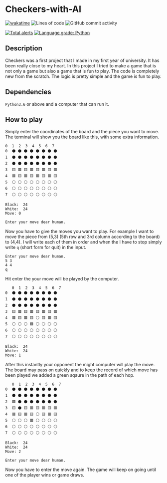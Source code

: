 # Checkers-with-AI

[![wakatime](https://wakatime.com/badge/github/MeesumAliQazalbash/Checkers-with-AI.svg)](https://wakatime.com/badge/github/MeesumAliQazalbash/Checkers-with-AI)
![Lines of code](https://img.shields.io/tokei/lines/github/MeesumAliQazalbash/Checkers-with-AI)
![GitHub commit activity](https://img.shields.io/github/commit-activity/y/MeesumAliQazalbash/Checkers-with-AI)

[![Total alerts](https://img.shields.io/lgtm/alerts/g/MeesumAliQazalbash/Checkers-with-AI.svg?logo=lgtm&logoWidth=18)](https://lgtm.com/projects/g/MeesumAliQazalbash/Checkers-with-AI/alerts/)
[![Language grade: Python](https://img.shields.io/lgtm/grade/python/g/MeesumAliQazalbash/Checkers-with-AI.svg?logo=lgtm&logoWidth=18)](https://lgtm.com/projects/g/MeesumAliQazalbash/Checkers-with-AI/context:python)

## Description

Checkers was a first project that I made in my first year of university. It has been really close to my heart. In this project I tried to make a game that is not only a game but also a game that is fun to play. The code is completely new from the scratch. The logic is pretty simple and the game is fun to play.

## Dependencies

`Python3.6` or above and a computer that can run it.

## How to play

Simply enter the coordinates of the board and the piece you want to move. The terminal will show you the board like this, with some extra information.

```shell
0  1  2  3  4  5  6  7
0  ⚫ ⚫ ⚫ ⚫ ⚫ ⚫ ⚫ ⚫
1  ⚫ ⚫ ⚫ ⚫ ⚫ ⚫ ⚫ ⚫
2  ⚫ ⚫ ⚫ ⚫ ⚫ ⚫ ⚫ ⚫
3  🟨 🟥 🟨 🟥 🟨 🟥 🟨 🟥
4  🟥 🟨 🟥 🟨 🟥 🟨 🟥 🟨
5  ⚪ ⚪ ⚪ ⚪ ⚪ ⚪ ⚪ ⚪
6  ⚪ ⚪ ⚪ ⚪ ⚪ ⚪ ⚪ ⚪
7  ⚪ ⚪ ⚪ ⚪ ⚪ ⚪ ⚪ ⚪

Black:  24
White:  24
Move: 0

Enter your move dear human.
```

Now you have to give the moves you want to play. For example I want to move the piece from (5,3) (5th row and 3rd column according to the board) to (4,4). I will write each of them in order and when the I have to stop simply write `q` (short form for quit) in the input.

```shell
Enter your move dear human.
5 3
4 4
q
```

Hit enter the your move will be played by the computer.

```shell
   0  1  2  3  4  5  6  7
0  ⚫ ⚫ ⚫ ⚫ ⚫ ⚫ ⚫ ⚫
1  ⚫ ⚫ ⚫ ⚫ ⚫ ⚫ ⚫ ⚫
2  ⚫ ⚫ ⚫ ⚫ ⚫ ⚫ ⚫ ⚫
3  🟨 🟥 🟨 🟥 🟨 🟥 🟨 🟥
4  🟥 🟨 🟥 🟨 ⚪ 🟨 🟥 🟨
5  ⚪ ⚪ ⚪ 🟩 ⚪ ⚪ ⚪ ⚪
6  ⚪ ⚪ ⚪ ⚪ ⚪ ⚪ ⚪ ⚪
7  ⚪ ⚪ ⚪ ⚪ ⚪ ⚪ ⚪ ⚪

Black:  24
White:  24
Move: 1
```

After this instantly your opponent the might computer will play the move. The board may pass on quickly and to keep the record of which move has been played we added a green sqaure in the path of each hop.

```shell
   0  1  2  3  4  5  6  7
0  ⚫ ⚫ ⚫ ⚫ ⚫ ⚫ ⚫ ⚫
1  ⚫ ⚫ ⚫ ⚫ ⚫ ⚫ ⚫ ⚫
2  🟩 ⚫ ⚫ ⚫ ⚫ ⚫ ⚫ ⚫
3  🟨 ⚫ 🟨 🟥 🟨 🟥 🟨 🟥
4  🟥 🟨 🟥 🟨 ⚪ 🟨 🟥 🟨
5  ⚪ ⚪ ⚪ 🟥 ⚪ ⚪ ⚪ ⚪
6  ⚪ ⚪ ⚪ ⚪ ⚪ ⚪ ⚪ ⚪
7  ⚪ ⚪ ⚪ ⚪ ⚪ ⚪ ⚪ ⚪

Black:  24
White:  24
Move: 2

Enter your move dear human.
```

Now you have to enter the move again. The game will keep on going until one of the player wins or game draws.
